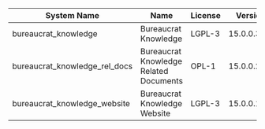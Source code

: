 | System Name | Name | License | Version | Summary | Price |
|---|---|---|---|---|---|
| bureaucrat_knowledge | Bureaucrat Knowledge | LGPL-3 | 15.0.0.33.0 | Bureaucrat Knowledge |  |
| bureaucrat_knowledge_rel_docs | Bureaucrat Knowledge Related Documents | OPL-1 | 15.0.0.2.0 | Bureaucrat Knowledge Related Documents |  |
| bureaucrat_knowledge_website | Bureaucrat Knowledge Website | LGPL-3 | 15.0.0.14.0 | Bureaucrat Knowledge Website |  |
